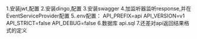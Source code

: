 1.安装jwt,配置
2.安装dingo,配置
3.安装swagger
4.加监听器监听response,并在EventServiceProvider配置
5..env配置：
         API_PREFIX=api
         API_VERSION=v1
         API_STRICT=false
         API_DEBUG=false
6.数据库 api.sql
7.还差对api返回结果格式的定义

